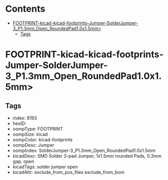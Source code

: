 



Contents
========

* [FOOTPRINT-kicad-kicad-footprints-Jumper-SolderJumper-3_P1.3mm_Open_RoundedPad1.0x1.5mm>](#footprint-kicad-kicad-footprints-jumper-solderjumper-3_p13mm_open_roundedpad10x15mm)
	* [Tags](#tags)

# FOOTPRINT-kicad-kicad-footprints-Jumper-SolderJumper-3_P1.3mm_Open_RoundedPad1.0x1.5mm>

## Tags

- index: 8193
- hexID: 
- oompType: FOOTPRINT
- oompSize: kicad
- oompColor: kicad-footprints
- oompDesc: Jumper
- oompIndex: SolderJumper-3_P1.3mm_Open_RoundedPad1.0x1.5mm
- kicadDesc: SMD Solder 3-pad Jumper, 1x1.5mm rounded Pads, 0.3mm gap, open
- kicadTags: solder jumper open
- kicadAttr: exclude_from_pos_files exclude_from_bom
